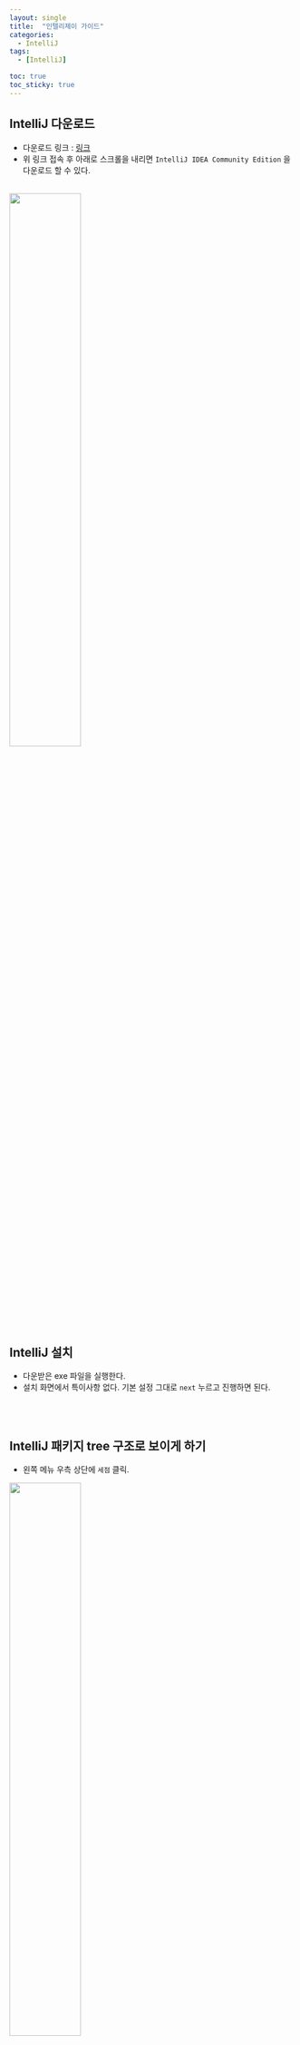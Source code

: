 ```yaml
---
layout: single
title:  "인텔리제이 가이드"
categories:
  - IntelliJ
tags:
  - [IntelliJ]

toc: true
toc_sticky: true
---
```



## IntelliJ 다운로드
- 다운로드 링크 : [링크](https://www.jetbrains.com/ko-kr/idea/download/?section=windows)
- 위 링크 접속 후 아래로 스크롤을 내리면 `IntelliJ IDEA Community Edition` 을 다운로드 할 수 있다.
  
<br>  

<img src="https://github.com/midoBanDev/midoBanDev.github.io/assets/164727588/3c7f9746-c7f6-4162-af94-a860970da7c3" width="50%" height="50%"/>

<br><br>

## IntelliJ 설치
- 다운받은 exe 파일을 실행한다.
- 설치 화면에서 특이사항 없다. 기본 설정 그대로 `next` 누르고 진행하면 된다.

<br><br>

## IntelliJ 패키지 tree 구조로 보이게 하기

- 왼쪽 메뉴 우측 상단에 `세점` 클릭.  
  
<img src="https://github.com/midoBanDev/midoBanDev.github.io/assets/164727588/4f79a1f4-3302-43fe-bb88-9d50a69df43d" width="50%" height="50%"/>

<br>

- Tree Appearance > Compact Middle packages 체크를 풀어준다. 
  
<img src="https://github.com/midoBanDev/midoBanDev.github.io/assets/164727588/74c37191-b8b9-406b-acbe-ba47ac792bec" width="50%" height="50%"/>

<br>

- 아래와 같이 중간 패키지도 Tree 구조로 보임. 
  
<img src="https://github.com/midoBanDev/midoBanDev.github.io/assets/164727588/6c244bbf-bae7-4b63-8d23-14d616665257" width="50%" height="50%"/>




<img src="" width="50%" height="50%"/>
<img src="" width="50%" height="50%"/>
<img src="" width="50%" height="50%"/>
<img src="" width="50%" height="50%"/>